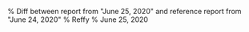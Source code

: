 % Diff between report from "June 25, 2020" and reference report from "June 24, 2020"
% Reffy
% June 25, 2020

